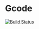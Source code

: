 # Gcode

[![Build Status](https://travis-ci.org/sjkelly/Gcode.jl.svg)](https://travis-ci.org/sjkelly/Gcode.jl)

